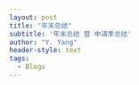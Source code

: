 ```yaml
---
layout: post
title: "年末总结"
subtitle: '年末总结 暨 申请季总结'
author: "Y. Yang"
header-style: text
tags:
  - Blogs
---
```


